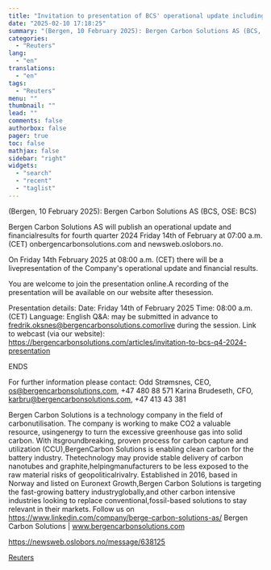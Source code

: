 ```yaml
---
title: "Invitation to presentation of BCS' operational update including financial results for Q4 2024"
date: "2025-02-10 17:18:25"
summary: "(Bergen, 10 February 2025): Bergen Carbon Solutions AS (BCS, OSE: BCS)Bergen Carbon Solutions AS will publish an operational update and financialresults for fourth quarter 2024 Friday 14th of February at 07:00 a.m. (CET) onbergencarbonsolutions.com and newsweb.oslobors.no.On Friday 14th February 2025 at 08:00 a.m. (CET) there will be a livepresentation of..."
categories:
  - "Reuters"
lang:
  - "en"
translations:
  - "en"
tags:
  - "Reuters"
menu: ""
thumbnail: ""
lead: ""
comments: false
authorbox: false
pager: true
toc: false
mathjax: false
sidebar: "right"
widgets:
  - "search"
  - "recent"
  - "taglist"
---
```


(Bergen, 10 February 2025): Bergen Carbon Solutions AS (BCS, OSE: BCS)

Bergen Carbon Solutions AS will publish an operational update and financialresults for fourth quarter 2024 Friday 14th of February at 07:00 a.m. (CET) onbergencarbonsolutions.com and newsweb.oslobors.no.

On Friday 14th February 2025 at 08:00 a.m. (CET) there will be a livepresentation of the Company's operational update and financial results.

You are welcome to join the presentation online.A recording of the presentation will be available on our website after thesession.

Presentation details: Date: Friday 14th of February 2025 Time: 08:00 a.m. (CET) Language: English Q&A: may be submitted in advance to fredrik.oksnes@bergencarbonsolutions.comorlive during the session. Link to webcast (via our website): https://bergencarbonsolutions.com/articles/invitation-to-bcs-q4-2024-presentation

ENDS

For further information please contact: Odd Strømsnes, CEO, os@bergencarbonsolutions.com, +47 480 88 571 Karina Brudeseth, CFO, karbru@bergencarbonsolutions.com, +47 413 43 381

Bergen Carbon Solutions is a technology company in the field of carbonutilisation. The company is working to make CO2 a valuable resource, usingenergy to turn the excessive greenhouse gas into solid carbon. With itsgroundbreaking, proven process for carbon capture and utilization (CCU),BergenCarbon Solutions is enabling clean carbon for the battery industry. Thetechnology may provide stable delivery of carbon nanotubes and graphite,helpingmanufacturers to be less exposed to the raw material risks of geopoliticalrivalry. Established in 2016, based in Norway and listed on Euronext Growth,Bergen Carbon Solutions is targeting the fast-growing battery industryglobally,and other carbon intensive industries looking to replace conventional,fossil-based solutions to stay relevant in their markets. Follow us on https://www.linkedin.com/company/berge-carbon-solutions-as/ Bergen Carbon Solutions | www.bergencarbonsolutions.com

https://newsweb.oslobors.no/message/638125

[Reuters](https://www.tradingview.com/news/reuters.com,2025-02-10:newsml_ObiBXqMfa:0-invitation-to-presentation-of-bcs-operational-update-including-financial-results-for-q4-2024/)
